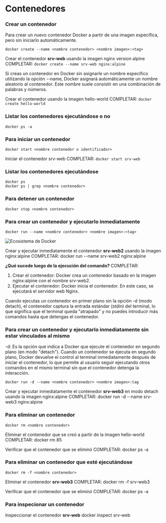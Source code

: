 # Contenedores

### Crear un contenedor
Para crear un nuevo contenedor Docker a partir de una imagen específica, pero sin iniciarlo automáticamente. 

```
docker create --name <nombre contenedor> <nombre imagen>:<tag>
```
Crear el contenedor  **srv-web** usando la imagen nginx version alpine
COMPLETAR: `docker create --name srv-web nginx:alpine`

Si creas un contenedor en Docker sin asignarle un nombre específico utilizando la opción --name, Docker asignará automáticamente un nombre aleatorio al contenedor. Este nombre suele consistir en una combinación de palabras y números.  

Crear el contenedor usando la imagen hello-world
COMPLETAR: `docker create hello-world`

### Listar los contenedores ejecutándose o no

```
docker ps -a
```

### Para iniciar un contenedor

```
docker start <nombre contenedor o identificador>
```
Iniciar el contenedor srv-web 
COMPLETAR: `docker start srv-web`

### Listar los contenedores ejecutándose
```
docker ps 
docker ps | grep <nombre contenedor>
```

### Para detener un contenedor

```
docker stop <nombre contenedor>
```

### Para crear un contenedor y ejecutarlo inmediatamente

```
docker run --name <nombre contenedor> <nombre imagen>:<tag>
```
![Ecosistema de Docker](imagenes/dockerRun.PNG)

Crear y ejecutar inmediatamente el contenedor **srv-web2** usando la imagen nginx:alpine
COMPLETAR: docker run --name srv-web2 nginx:alpine

**¿Qué sucede luego de la ejecución del comando?**
COMPLETAR:
1. Crear el contenedor: Docker crea un contenedor basado en la imagen nginx:alpine con el nombre srv-web2.
2. Ejecutar el contenedor: Docker inicia el contenedor. En este caso, se ejecutará el servidor web Nginx.

Cuando ejecutas un contenedor en primer plano sin la opción -d (modo detach), el contenedor captura la entrada estándar (stdin) del terminal, lo que significa que el terminal queda "atrapado" y no puedes introducir más comandos hasta que detengas el contenedor.

### Para crear un contenedor y ejecutarlo inmediatamente sin estar vinculados al mismo
-d: Es la opción que indica a Docker que ejecute el contenedor en segundo plano (en modo "detach").
Cuando un contenedor se ejecuta en segundo plano, Docker devuelve el control al terminal inmediatamente después de iniciar el contenedor, lo que permite al usuario seguir ejecutando otros comandos en el mismo terminal sin que el contenedor detenga la interacción.

```
docker run -d --name <nombre contenedor> <nombre imagen>:tag
```
Crear y ejecutar inmediatamente el contenedor **srv-web3** en modo detach usando la imagen nginx:alpine
COMPLETAR: docker run -d --name srv-web3 nginx:alpine

### Para eliminar un contenedor

```
docker rm <nombre contenedor>
```
Eliminar el contenedor que se creó a partir de la imagen hello-world 
COMPLETAR: docker rm 85

Verificar que el contenedor que se eliminó
COMPLETAR: docker ps -a

### Para eliminar un contenedor que esté ejecutándose

```
docker rm -f <nombre contenedor>
```
Eliminar el contenedor **srv-web3** 
COMPLETAR: docker rm -f srv-web3

Verificar que el contenedor que se eliminó
COMPLETAR: docker ps -a

### Para inspecionar un contenedor 

Inspeccionar el contenedor **srv-web** 
docker inspect srv-web
